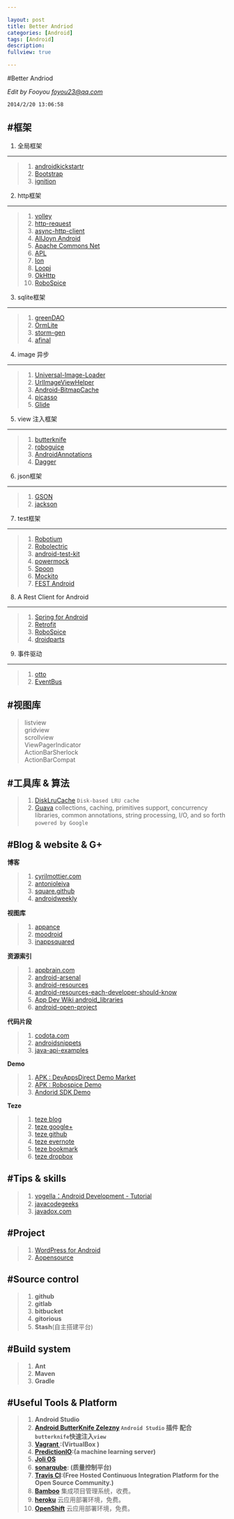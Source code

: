 ```yaml
---

layout: post
title: Better Andriod 
categories: [Android]
tags: [Android]
description:
fullview: true

---
```



#Better Andriod  

_Edit by Fooyou  <foyou23@qq.com>_  
	
	2014/2/20 13:06:58 


#框架    
---------

1. 全局框架 
----------
>1. [androidkickstartr](http://androidkickstartr.com/) 
>2. [Bootstrap](http://www.androidbootstrap.com/)
>3. [ignition][1]

	
2. http框架  
----------
>1. [volley](https://android.googlesource.com/platform/frameworks/volley/)  
>2. [http-request](https://github.com/kevinsawicki/http-request)
>3. [async-http-client][2]
>1. [AllJoyn Android][3]
>1. [Apache Commons Net][4]
>1. [APL][5]
>1. [Ion][6]
>1. [Loopj][7]
>1. [OkHttp][8]
>1. [RoboSpice][9]



3. sqlite框架
----------
>1. [greenDAO](http://greendao-orm.com/)
>1. [OrmLite](http://ormlite.com/sqlite_java_android_orm.shtml)
>1. [storm-gen](https://code.google.com/p/storm-gen/)
>2. [afinal](https://github.com/yangfuhai/afinal)

4. image 异步
----------
>1. [Universal-Image-Loader](https://github.com/nostra13/Android-Universal-Image-Loader)  
>2. [UrlImageViewHelper](https://github.com/koush/UrlImageViewHelper)   
>3. [Android-BitmapCache]()
>4. [picasso](http://square.github.io/picasso/)
>5. [Glide](https://github.com/bumptech/glide)

5. view 注入框架
----------
>1. [butterknife](https://github.com/JakeWharton/butterknife)
>2. [roboguice](https://code.google.com/p/roboguice/wiki/InjectView)
>3. [AndroidAnnotations](http://androidannotations.org/)
>4. [Dagger](http://square.github.io/dagger/)

6. json框架
----------
>1. [GSON](https://code.google.com/p/google-gson/)  
>2. [jackson](http://jackson.codehaus.org/)


7. test框架
----------
>1. [Robotium](https://code.google.com/p/robotium/)
>2. [Robolectric](https://github.com/robolectric/robolectric)
>3. [android-test-kit](https://code.google.com/p/android-test-kit/) 
>4. [powermock](https://code.google.com/p/powermock/)
>5. [Spoon](http://square.github.io/spoon/)
>6. [Mockito](https://code.google.com/p/mockito/) 
>7. [FEST Android](https://github.com/square/fest-android)

8. A Rest Client for Android
---------
> 1. [Spring for Android](http://projects.spring.io/spring-android/)
>2. [Retrofit](http://square.github.io/retrofit/)
>1. [RoboSpice](https://github.com/teze/robospice)
>1. [droidparts][10]

9. 事件驱动
--------------
>1. [otto](http://square.github.io/otto/)
>2. [EventBus](https://github.com/greenrobot/EventBus)

#视图库
------

> listview   
> gridview  
> scrollview  
> ViewPagerIndicator  
> ActionBarSherlock   
> ActionBarCompat  



#工具库 & 算法
---------
>1.  [DiskLruCache]()  `Disk-based LRU cache`
>2. [Guava][11]  collections, caching, primitives support, concurrency libraries, common annotations, string processing, I/O, and so forth `powered by Google`  



#Blog & website & G+
--------------------
**博客**

>1. [cyrilmottier.com][12]
>1. [antonioleiva][13] 
>1. [square.github][14]
>1. [androidweekly][15]

**视图库**

>1. [appance][16] 
>1. [moodroid][17]
>1. [inappsquared][18]

**资源索引**

>1. [appbrain.com][19] 
>1. [android-arsenal][20] 
>1. [android-resources][21] 
>1. [android-resources-each-developer-should-know][22]
>1. [App Dev Wiki android_libraries][23]
>1. [android-open-project][24]

**代码片段**
>1. [codota.com][25]
>1. [androidsnippets][26]
>1. [java-api-examples](http://www.programcreek.com/java-api-examples/)

**Demo**
>1. [APK : DevAppsDirect Demo Market][27]
>1. [APK : Robospice Demo][28]
>1. [Andorid SDK Demo][29]

**Teze**

>1. [teze blog][30] 
>1. [teze google+][31]
>1. [teze github][32]
>1. [teze evernote][33] 
>1. [teze bookmark][34]
>1. [teze dropbox][35]


#Tips & skills
--------------
>1. [vogella：Android Development - Tutorial][36] 
>1. [javacodegeeks][37]
>1. [javadox.com](http://javadox.com/)

#Project
--------
>1. [WordPress for Android ][38]
>1. [Aopensource][39]

#Source control 
--------------

>1. **github**  
>2. **gitlab**
>3. **bitbucket**  
>4. **gitorious**
>5. **Stash**(自主搭建平台)





#Build system
-------------
>1. **Ant**
>2. **Maven**
>3. **Gradle**


#Useful Tools & Platform
--------------------------

>1. **Android Studio**
>1. **[Android ButterKnife Zelezny][40] `Android Studio` 插件 配合 `butterknife`快速注入` view `**
>1. **[Vagrant ]():(VirtualBox )**
>2. **[PredictionIO][41]:(a machine learning server)**
>3. **[Joli OS ]()**
>1. **[sonarqube](http://www.sonarqube.org/): (质量控制平台)**
>1. **[Travis CI](https://travis-ci.org):(Free Hosted Continuous Integration Platform for the Open Source Community.)**
>1. **[Bamboo][42]** 集成项目管理系统，收费。 
>1. **[heroku][43]** 云应用部署环境，免费。
>1. **[OpenShift][44]** 云应用部署环境，免费。


  [1]: https://github.com/kaeppler/ignition
  [2]: https://github.com/AsyncHttpClient/async-http-client
  [3]: https://www.alljoyn.org/docs-and-downloads/android
  [4]: http://commons.apache.org/proper/commons-net/
  [5]: https://github.com/shouldit/android-proxy
  [6]: https://github.com/AsyncHttpClient/async-http-client
  [7]: http://loopj.com/android-async-http/
  [8]: https://github.com/square/okhttp
  [9]: https://github.com/stephanenicolas/robospice
  [10]: http://droidparts.org/
  [11]: https://code.google.com/p/guava-libraries/
  [12]: http://cyrilmottier.com/2012/04/20/android-tips-tweets/
  [13]: http://antonioleiva.com/
  [14]: http://square.github.io/#android
  [15]: http://androidweekly.net/
  [16]: http://www.appance.com/category/android/
  [17]: http://moodroid.com/
  [18]: http://www.inappsquared.com/devappsdirect_library_ranking.php
  [19]: http://www.appbrain.com/stats/libraries/dev
  [20]: http://android-arsenal.com/
  [21]: http://pragmaticsharif.wordpress.com/2013/10/06/android-resources/
  [22]: http://www.bongizmo.com/blog/android-resources-each-developer-should-know/
  [23]: http://appdevwiki.com/wiki/show/HomePage#android_libraries
  [24]: https://github.com/teze/android-open-project
  [25]: http://www.codota.com/
  [26]: http://www.androidsnippets.com/
  [27]: https://play.google.com/store/apps/details?id=com.inappsquared.devappsdirect
  [28]: https://play.google.com/store/apps/details?id=com.octo.android.robospice.motivations
  [29]: http://developer.android.com/samples/index.html
  [30]: http://www.iseekfree.com/
  [31]: https://plus.google.com/u/0/
  [32]: https://github.com/teze
  [33]: https://www.evernote.com/Home.action?securityRegCode=chromestore#b=51dc96be-4c78-47e9-91fb-67f6042b1ee2&st=p&n=0b0db3c1-17a0-4c9d-ae69-531257711b3e
  [34]: google%20bookmark
  [35]: https://www.dropbox.com/home
  [36]: http://www.vogella.com/tutorials/Android/article.html
  [37]: http://www.javacodegeeks.com/android/
  [38]: http://android.wordpress.org/
  [39]: http://www.aopensource.com/
  [40]: https://github.com/inmite/android-butterknife-zelezny
  [41]: https://github.com/jfeinstein10/PredictionIO
  [42]: https://www.atlassian.com/software/bamboo
  [43]: https://heroku.com/
  [44]: https://openshift.redhat.com/app/console/applications
